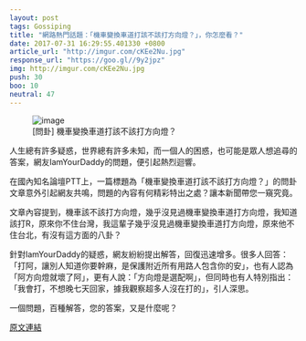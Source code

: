 ```yaml
---
layout: post
tags: Gossiping
title: "網路熱門話題：「機車變換車道打該不該打方向燈？」，你怎麼看？"
date: 2017-07-31 16:29:55.401330 +0800
article_url: "http://imgur.com/cKEe2Nu.jpg"
response_url: "https://goo.gl//9y2jpz"
img: http://imgur.com/cKEe2Nu.jpg
push: 30
boo: 10
neutral: 47
---
```


<figure>
<img src="http://imgur.com/cKEe2Nu.jpg" alt="image">
<figcaption>
[問卦] 機車變換車道打該不該打方向燈？
</figcaption>
</figure>



人生總有許多疑惑，世界總有許多未知，而一個人的困惑，也可能是眾人想追尋的答案，網友IamYourDaddy的問題，便引起熱烈迴響。

在國內知名論壇PTT上，一篇標題為「機車變換車道打該不該打方向燈？」的問卦文章意外引起網友共鳴，問題的內容有何精彩特出之處？讓本新聞帶您一窺究竟。

文章內容提到，機車該不該打方向燈，幾乎沒見過機車變換車道打方向燈，我知道該打R，原來你不住台灣，我這輩子幾乎沒見過機車變換車道打方向燈，原來他不住台北，有沒有這方面的八卦？

針對IamYourDaddy的疑惑，網友紛紛提出解答，回復迅速增多。很多人回答：「打阿，讓別人知道你要幹麻，是保護附近所有用路人包含你的安」，也有人認為「阿方向燈就壞了阿」，更有人說：「方向燈是選配啊」，但同時也有人特別指出：「我會打，不想晚七天回家，據我觀察超多人沒在打的」，引人深思。

一個問題，百種解答，您的答案，又是什麼呢？

<a href = "https://www.ptt.cc/bbs/Gossiping/M.1501217753.A.41C.html">原文連結</a>

